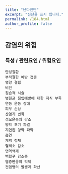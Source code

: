 ```yaml
---
title: "난다진단"
excerpt: "진단을 표시 합니다."
permalink: /184.html
author_profile: false
---
```

## 감염의 위험



### 특성 / 관련요인 / 위험요인

>   

    만성질환
    부적절한 예방 접종
    영양 결핍
    비만
    침습적 시술
    병원균 침입예방에 대한 지식 부족
    연동 운동 장애
    피부 손상
    산염기 변화
    섬모운동의 감소
    양막 조기 파열
    지연된 양막 파막
    흡연
    체액 정체
    혈색소 감소
    면역억제
    백혈구 감소증
    염증반응의 억제
    전염병의 발생과 확산
